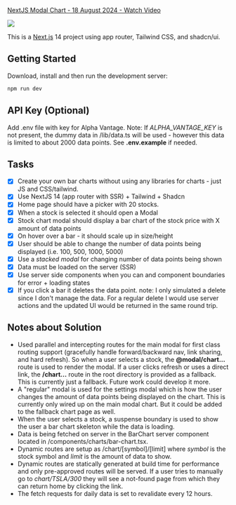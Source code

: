 <div>
    <a href="https://www.loom.com/share/60a5b4362a324221967d83a33c9468d9">
      <p>NextJS Modal Chart - 18 August 2024 - Watch Video</p>
    </a>
    <a href="https://www.loom.com/share/60a5b4362a324221967d83a33c9468d9">
      <img style="max-width:300px;" src="https://cdn.loom.com/sessions/thumbnails/60a5b4362a324221967d83a33c9468d9-875db0b31b79388a-full-play.gif">
    </a>
</div>

This is a [Next.js](https://nextjs.org/) 14 project using app router, Tailwind CSS, and shadcn/ui.

## Getting Started

Download, install and then run the development server:

```bash
npm run dev
```

## API Key (Optional)

Add .env file with key for Alpha Vantage. Note: If _ALPHA_VANTAGE_KEY_ is not present, the dummy data in /lib/data.ts will be used - however this data is limited to about 2000 data points. See **.env.example** if needed.

## Tasks

- [x] Create your own bar charts without using any libraries for charts - just JS and CSS/tailwind.
- [x] Use NextJS 14 (app router with SSR) + Tailwind + Shadcn
- [x] Home page should have a picker with 20 stocks.
- [x] When a stock is selected it should open a Modal
- [x] Stock chart modal should display a bar chart of the stock price with X amount of data points
- [x] On hover over a bar - it should scale up in size/height
- [x] User should be able to change the number of data points being displayed (i.e. 100, 500, 1000, 5000)
- [x] Use a _stacked modal_ for changing number of data points being shown
- [x] Data must be loaded on the server (SSR)
- [x] Use server side components when you can and component boundaries for error + loading states
- [x] If you click a bar it deletes the data point. note: I only simulated a delete since I don't manage the data. For a regular delete I would use server actions and the updated UI would be returned in the same round trip.

## Notes about Solution

- Used parallel and intercepting routes for the main modal for first class routing support (gracefully handle forward/backward nav, link sharing, and hard refresh). So when a user selects a stock, the **@modal/chart...** route is used to render the modal. If a user clicks refresh or uses a direct link, the **/chart...** route in the root directory is provided as a fallback. This is currently just a fallback. Future work could develop it more.
- A "regular" modal is used for the settings modal which is how the user changes the amount of data points being displayed on the chart. This is currently only wired up on the main modal chart. But it could be added to the fallback chart page as well.
- When the user selects a stock, a suspense boundary is used to show the user a bar chart skeleton while the data is loading.
- Data is being fetched on server in the BarChart server component located in /components/charts/bar-chart.tsx.
- Dynamic routes are setup as /chart/[symbol]/[limit] where _symbol_ is the stock symbol and _limit_ is the amount of data to show.
- Dynamic routes are statically generated at build time for performance and only pre-approved routes will be served. If a user tries to manually go to _chart/TSLA/300_ they will see a not-found page from which they can return home by clicking the link.
- The fetch requests for daily data is set to revalidate every 12 hours.
